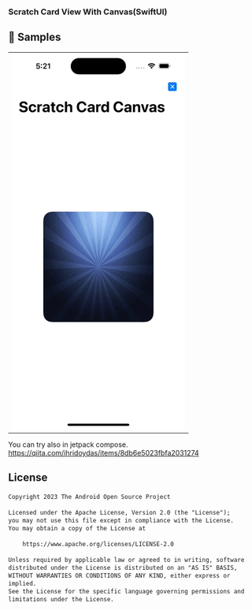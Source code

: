 ### Scratch Card View With Canvas(SwiftUI)

🧬 Samples
------------

|                                                                       |
|-----------------------------------------------------------------------|
| ![app-settings](Scratch_view_ios.gif)        |

You can try also in jetpack compose.
https://qiita.com/ihridoydas/items/8db6e5023fbfa2031274

## License
```
Copyright 2023 The Android Open Source Project

Licensed under the Apache License, Version 2.0 (the "License");
you may not use this file except in compliance with the License.
You may obtain a copy of the License at

    https://www.apache.org/licenses/LICENSE-2.0

Unless required by applicable law or agreed to in writing, software
distributed under the License is distributed on an "AS IS" BASIS,
WITHOUT WARRANTIES OR CONDITIONS OF ANY KIND, either express or implied.
See the License for the specific language governing permissions and
limitations under the License.
```
